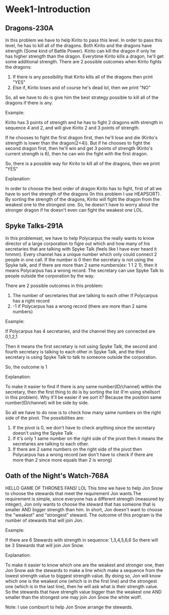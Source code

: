# Week1-Introduction

## Dragons-230A

In this problem we have to help Kirito to pass this level. In order to pass this level, he has to kill all of the dragons. Both Kirito and the dragons have strength (Some kind of Battle Power). Kirito can kill the dragon if only he has higher strength than the dragon. Everytime Kirito kills a dragon, he'll get some additional strength. There are 2 possible outcomes when Kirito fights the dragons:
  1. If there is any possibility that Kirito kills all of the dragons then print "YES"
  2. Else if, Kirito loses and of course he's dead lol, then we print "NO"
  
So, all we have to do is give him the best strategy possible to kill all of the dragons if there is any.
  
Example:

Kirito has 3 points of strength and he has to fight 2 dragons with strength in sequence 4 and 2, and will give Kirito 2 and 3 points of strength.

If he chooses to fight the first dragon first, then he'll lose and die (Kirito's strength is lower than the dragon(2<4)). But if he chooses to fight the second dragon first, then he'll win and get 3 points of strength (Kirito's current strength is 6), then he can win the fight with the first dragon.

So, there is a possible way for Kirito to kill all of the dragons, then we print "YES"

Explanation:

In order to choose the best order of dragon Kirito has to fight, first of all we have to sort the strength of the dragons (In this problem I use HEAPSORT).
By sorting the strength of the dragons, Kirito will fight the dragon from the weakest one to the strongest one. So, he doesn't have to worry about the stronger dragon if he doesn't even can fight the weakest one LOL.
 
## Spyke Talks-291A

In this problemset, we have to help Polycarpus the really wants to know director of a large corporation to figre out which and how many of his secretaries that are talking with Spyke Talk (feels like I have ever heard it hmmm). Every channel has a unique number which only could connect 2 people in one call. If the number is 0 then the secretary is not using the Spyke talk, and if there are more than 2 same numbers(ex: 1 1 2 1), then it means Polycarpus has a wrong record. The secretary can use Spyke Talk to people outside the corporation by the way.

There are 2 possible outcomes in this problem:
  1. The number of secretaries that are talking to each other if Polycarpus has a right record
  2. -1 if Polycarpus has a wrong record (there are more than 2 same numbers)

Example:

If Polycarpus has 4 secretaries, and the channel they are connected are 0,1,2,1

Then it means the first secretary is not using Spyke Talk, the second and fourth secretary is talking to each other in Spyke Talk, and the third secretary is using Spyke Talk to talk to someone outside the corporation.

So, the outcome is 1

Explanation:

To make it easier to find if there is any same number(ID/channel) within the secretary, then the first thing to do is by sorting the list (I'm using shellsort in this problem).
Why it'll be easier if we sort it? Because the position same number(ID/channel) will be side by side.

So all we have to do now is to check how many same numbers on the right side of the pivot. The possibilities are:
  1. If the pivot is 0, we don't have to check anything since the secretary doesn't using the Spyke Talk
  2. If it's only 1 same number on the right side of the pivot then it means the secretaries are talking to each other.
  3. If there are 2 same numbers on the right side of the pivot then Polycarpus has a wrong record
  (we don't have to check if there are more than 2 since more equals than 2 is wrong)

## Oath of the Night's Watch-768A

HELLO GAME OF THRONES FANS! LOL
This time we have to help Jon Snow to choose the stewards that meet the requirement Jon wants.The requirement is simple, since everyone has a different strength (measured by integer), Jon only wants to choose the steward that has someone that is smaller AND bigger strength than him. In short, Jon doesn't want to choose the "weakest" and "strongest" steward. The outcome of this program is the number of stewards that will join Jon.

Example:

If there are 6 Stewards with strength in sequence: 1,3,4,5,6,6
So there will be 3 Stewards that will join Jon Snow.

Explanation:

To make it easier to know which one are the weakest and stronger one, then Jon Snow ask the stewards to make a line which make a sequence from the lowest strength value to biggest strength value. By doing so, Jon will know which one is the weakest one (which is in the first line) and the strongest one (which is in the last line), then he will ask what is their strength value. So the stewards that have strength value bigger than the weakest one AND smaller than the strongest one may join Jon Snow the white wolf!.

Note: I use combsort to help Jon Snow arrange the stewards.
